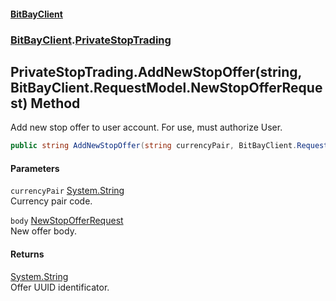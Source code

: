 #### [BitBayClient](./index.md 'index')
### [BitBayClient](./BitBayClient.md 'BitBayClient').[PrivateStopTrading](./BitBayClient-PrivateStopTrading.md 'BitBayClient.PrivateStopTrading')
## PrivateStopTrading.AddNewStopOffer(string, BitBayClient.RequestModel.NewStopOfferRequest) Method
Add new stop offer to user account. For use, must authorize User.  
```csharp
public string AddNewStopOffer(string currencyPair, BitBayClient.RequestModel.NewStopOfferRequest body);
```
#### Parameters
<a name='BitBayClient-PrivateStopTrading-AddNewStopOffer(string_BitBayClient-RequestModel-NewStopOfferRequest)-currencyPair'></a>
`currencyPair` [System.String](https://docs.microsoft.com/en-us/dotnet/api/System.String 'System.String')  
Currency pair code.  
  
<a name='BitBayClient-PrivateStopTrading-AddNewStopOffer(string_BitBayClient-RequestModel-NewStopOfferRequest)-body'></a>
`body` [NewStopOfferRequest](./BitBayClient-RequestModel-NewStopOfferRequest.md 'BitBayClient.RequestModel.NewStopOfferRequest')  
New offer body.  
  
#### Returns
[System.String](https://docs.microsoft.com/en-us/dotnet/api/System.String 'System.String')  
Offer UUID identificator.  
